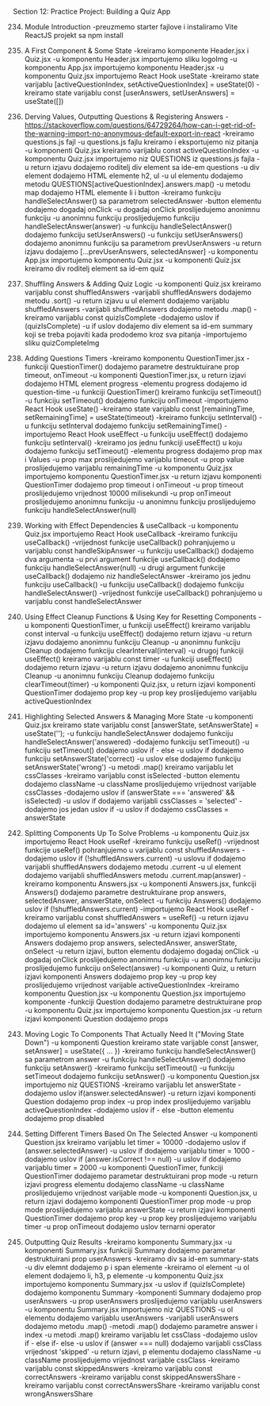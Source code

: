 Section 12: Practice Project: Building a Quiz App

234. Module Introduction
-preuzmemo starter fajlove i instaliramo Vite ReactJS projekt sa npm install

235. A First Component & Some State
-kreiramo komponente Header.jsx i Quiz.jsx
-u komponentu Header.jsx importujemo sliku logoImg
-u komponentu App.jsx importujemo komponentu Header.jsx
-u komponentu Quiz.jsx importujemo React Hook useState
-kreiramo state varijablu [activeQuestionIndex, setActiveQuestionIndex] = useState(0)
-kreiramo state varijablu const [userAnswers, setUserAnswers] = useState([])

236. Derving Values, Outputting Questions & Registering Answers
-https://stackoverflow.com/questions/64729264/how-can-i-get-rid-of-the-warning-import-no-anonymous-default-export-in-react
-kreiramo questions.js fajl
-u questions.js fajlu kreiramo i eksportujemo niz pitanja
-u komponenti Quiz.jsx kreiramo varijablu const activeQuestionIndex
-u komponentu Quiz.jsx importujemo niz QUESTIONS iz questions.js fajla
-u return izjavu dodajemo roditelj div element sa ide-em questions
-u div element dodajemo HTML elemente h2, ul
-u ul elementu dodajemo metodu QUESTIONS[activeQuestionIndex].answers.map()
-u metodu map dodajemo HTML elemente li i button
-kreiramo funkciju handleSelectAnswer() sa parametrom selectedAnswer
-button elementu dodajemo dogadaj onClick
-u dogadaj onClick proslijedujemo anonimnu funkciju 
-u anonimnu funkciju proslijedujemo funkciju handleSelectAnswer(answer)
-u funkciju handleSelectAnswer() dodajemo funkciju setUserAnswers()
-u funkciju setUserAnswers() dodajemo anonimnu funkciju sa parametrom prevUserAnswers
-u return izjavu dodajemo [...prevUserAnswers, selectedAnswer]
-u komponentu App.jsx importujemo komponentu Quiz.jsx
-u komponenti Quiz.jsx kreiramo div roditelj element sa id-em quiz

237. Shuffling Answers & Adding Quiz Logic
-u komponenti Quiz.jsx kreiramo varijablu const shuffledAnswers
-varijabli shuffledAnswers dodajemo metodu .sort()
-u return izjavu u ul element dodajemo varijablu shuffledAnswers
-varijabli shuffledAnswers dodajemo metodu .map()
-kreiramo varijablu const quizIsComplete 
-dodajemo uslov if (quizIsComplete)
-u if uslov dodajemo div element sa id-em summary koji se treba pojaviti kada prododemo kroz sva pitanja
-importujemo sliku quizCompleteImg

238. Adding Questions Timers
-kreiramo komponentu QuestionTimer.jsx
-funkciji QuestionTimer() dodajemo parametre destruktuirane prop timeout, onTimeout
-u komponenti QuestionTimer.jsx, u return izjavi dodajemo HTML element progress
-elementu progress dodajemo id question-time
-u funkciji QuestionTimer() kreiramo funkciju setTimeout()
-u funkciju setTimeout() dodajemo funkciju onTimeout
-importujemo React Hook useState()
-kreiramo state varijablu const [remainingTime, setRemainingTime] = useState(timeout)
-kreiramo funkciju setInterval()
-u funkciju setInterval dodajemo funkciju setRemainingTime()
-importujemo React Hook useEffect
-u funkciju useEffect() dodajemo funkciju setInterval()
-kreiramo jos jednu funkciji useEffect() u koju dodajemo funkciju setTimeout()
-elementu progress dodajemo prop max i Values
-u prop max proslijedujemo varijablu timeout
-u prop value proslijedujemo varijablu remainingTime
-u komponentu Quiz.jsx importujemo komponentu QuestionTimer.jsx
-u return izjavu komponenti QuestionTimer dodajemo prop timeout i onTimeout
-u prop timeout proslijedujemo vrijednost 10000 milisekundi
-u prop onTimeout proslijedujemo anonimnu funkciju
-u anonimnu funkciju proslijedujemo funkciju handleSelectAnswer(null)

239. Working with Effect Dependencies & useCallback
-u komponentu Quiz.jsx importujemo React Hook useCallback
-kreiramo funkciju useCallback()
-vrijednost funkcije useCallback() pohranjujemo u varijablu const handleSkipAnswer
-u funkciju useCallback() dodajemo dva argumenta
-u prvi argument funkcije useCallback() dodajemo funkciju handleSelectAnswer(null)
-u drugi argument funkcije useCallback() dodajemo niz handleSelectAnswer
-kreiramo jos jednu funkciju useCallback()
-u funkciju useCallback() dodajemo funkciju handleSelectAnswer()
-vrijednost funkcije useCallback() pohranjujemo u varijablu const handleSelectAnswer

240. Using Effect Cleanup Functions & Using Key for Resetting Components
-u komponenti QuestionTimer, u funkciji useEffect() kreiramo varijablu const interval
-u funkciju useEffect() dodajemo return izjavu
-u return izjavu dodajemo anonimnu funkciju Cleanup 
-u anonimnu funkciju Cleanup dodajemo funkciju clearInterval(interval)
-u drugoj funkciji useEffect() kreiramo varijablu const timer
-u funkciji useEffect() dodajemo return izjavu
-u return izjavu dodajemo anonimnu funkciju Cleanup
-u anonimnu funkciju Cleanup dodajemo funkciju clearTimeout(timer)
-u komponenti Quiz.jsx, u return izjavi komponenti QuestionTimer dodajemo prop key
-u prop key proslijedujemo varijablu activeQuestionIndex

241. Highlighting Selected Answers & Managing More State
-u komponenti Quiz.jsx kreiramo state varijablu const [answerState, setAnswerState] = useState('');
-u funkciju handleSelectAnswer dodajemo funkciju handleSelectAnswer('answered)
-dodajemo funkciju setTimeout()
-u funkciju setTimeout() dodajemo uslov if - else
-u uslov if dodajemo funkciju setAnswerState('correct)
-u uslov else dodajemo funkciju setAnswerState('wrong')
-u metodi .map() kreiramo varijablu let cssClasses
-kreiramo varijablu const isSelected
-button elementu dodajemo className
-u className proslijedujemo vrijednost varijable cssClasses
-dodajemo uslov if (answerState === 'answered' && isSelected)
-u uslov if dodajemo varijabli cssClasses = 'selected'
-dodajemo jos jedan uslov if
-u uslov if dodajemo cssClasses = answerState

242. Splitting Components Up To Solve Problems
-u komponentu Quiz.jsx importujemo React Hook useRef
-kreiramo funkciju useRef()
-vrijednost funkcije useRef() pohranjujemo u varijablu const shuffledAnswers
-dodajemo uslov if (!shuffledAnswers.current)
-u uslovu if dodajemo varijabli shuffledAnswers dodajemo metodu .current
-u ul element dodajemo varijabli shuffledAnswers metodu .current.map(answer)
-kreiramo komponentu Answers.jsx
-u komponenti Answers.jsx, funkciji Answers() dodajemo parametre destruktuirane prop answers, selectedAnswer, answerState, onSelect
-u funkciju Answers() dodajemo uslov if (!shuffledAnswers.current)
-importujemo React Hook useRef
-kreiramo varijablu const shuffledAnswers = useRef()
-u return izjavu dodajemo ul element sa id='answers'
-u komponentu Quiz.jsx importujemo komponentu Answers.jsx
-u return izjavi komponenti Answers dodajemo prop answers, selectedAnswer, answerState, onSelect
-u return izjavi, button elementu dodajemo dogadaj onClick
-u dogadaj onClick proslijedujemo anonimnu funkciju
-u anonimnu funkciju proslijedujemo funkciju onSelect(answer)
-u komponenti Quiz, u return izjavi komponenti Answers dodajemo prop key
-u prop key proslijedujemo vrijednost varijable activeQuestionIndex
-kreiramo komponentu Question.jsx
-u komponentu Question.jsx importujemo komponente
-funkciji Question dodajemo parametre destruktuirane prop
-u komponentu Quiz.jsx importujemo komponentu Question.jsx
-u return izjavi komponenti Question dodajemo props

243. Moving Logic To Components That Actually Need It ("Moving State Down")
-u komponenti Question kreiramo state varijable const [answer, setAnswer] = useState({ ... })
-kreiramo funkciju handleSelectAnswer() sa parametrom answer
-u funkciju handleSelectAnswer() dodajemo funkciju setAnswer()
-kreiramo funkciju setTimeout()
-u funkciju setTimeout dodajemo funkciju setAnswer()
-u komponentu Question.jsx importujemo niz QUESTIONS
-kreiramo varijablu let answerState
-dodajemo uslov if(answer.selectedAnswer)
-u return izjavi komponenti Question dodajemo prop index
-u prop index proslijedujemo varijablu activeQuestionIndex
-dodajemo uslov if - else
-button elementu dodajemo prop disabled

244. Setting Different Timers Based On The Selected Answer
-u komponenti Question.jsx kreiramo varijablu let timer = 10000
-dodajemo uslov if (answer.selectedAnswer)
-u uslov if dodajemo varijablu timer = 1000
-dodajemo uslov if (answer.isCorrect !== null)
-u uslov if dodajemo varijablu timer = 2000
-u komponenti QuestionTimer, funkciji QuestionTimer dodajemo parametar destruktuirani prop mode
-u return izjavi progress elementu dodajemo className
-u className proslijedujemo vrijednost varijable mode
-u komponenti Question.jsx, u return izjavi dodajemo komponenti QuestionTimer prop mode
-u prop mode proslijedujemo varijablu answerState
-u return izjavi komponenti QuestionTimer dodajemo prop key
-u prop key proslijedujemo varijablu timer
-u prop onTimeout dodajemo uslov ternarni operator

245. Outputting Quiz Results
-kreiramo komponentu Summary.jsx
-u komponenti Summary.jsx funkciji Summary dodajemo parametar destruktuirani prop userAnswers
-kreiramo div sa id-em summary-stats
-u div elemnt dodajemo p i span elemente
-kreiramo ol element
-u ol element dodajemo li, h3, p elemente
-u komponentu Quiz.jsx importujemo komponentu Summary.jsx
-u uslov if (quizIsComplete) dodajemo komponentu Summary
-komponenti Summary dodajemo prop userAnswers
-u prop userAnswers proslijedujemo varijablu userAnswers
-u komponentu Summary.jsx importujemo niz QUESTIONS
-u ol elementu dodajemo varijablu userAnswers
-varijabli userAnswers dodajemo metodu .map()
-metodi .map() dodajemo parametre answer i index
-u metodi .map() kreiramo varijablu let cssClass
-dodajemo uslov if - else if- else
-u uslov if  (answer === null) dodajemo varijabli cssClass vrijednost 'skipped'
-u return izjavi, p elementu dodajemo className
-u className proslijedujemo vrijednost varijable cssClass
-kreiramo varijablu const skippedAnswers
-kreiramo varijablu const correctAnswers
-kreiramo varijablu const skippedAnswersShare
-kreiramo varijablu const correctAnswersShare
-kreiramo varijablu const wrongAnswersShare
